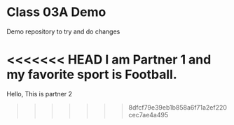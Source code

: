 # Class 03A Demo

Demo repository to try and do changes

<<<<<<< HEAD
I am Partner 1 and my favorite sport is Football.
=======
Hello, This is partner 2
>>>>>>> 8dfcf79e39eb1b858a6f71a2ef220cec7ae4a495
